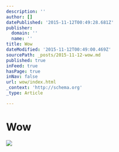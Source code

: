 ```yaml
---
description: ''
author: []
datePublished: '2015-11-12T00:49:28.681Z'
publisher:
  domain: ''
  name: ''
title: Wow
dateModified: '2015-11-12T00:49:00.469Z'
sourcePath: _posts/2015-11-12-wow.md
published: true
inFeed: true
hasPage: true
inNav: false
url: wow/index.html
_context: 'http://schema.org'
_type: Article

---
```

# Wow
![](https://the-grid-user-content.s3-us-west-2.amazonaws.com/5d08df38-9144-47f8-b11f-0165364149ad.png)